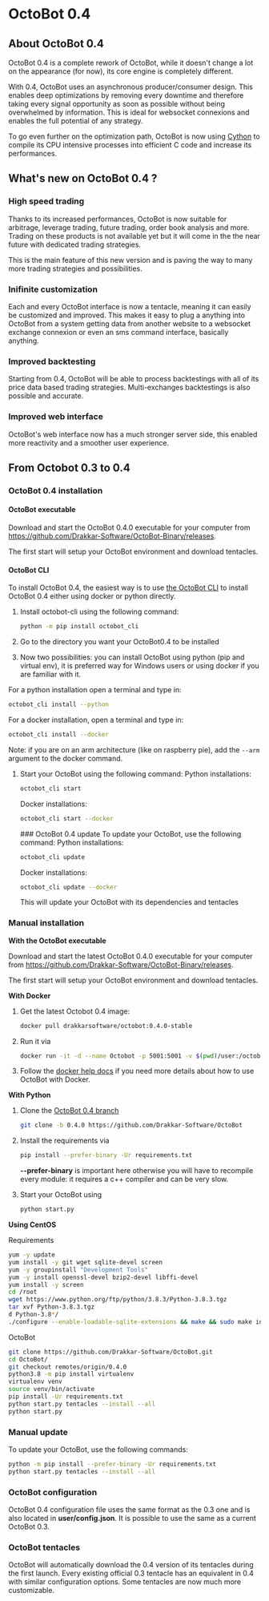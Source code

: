 OctoBot 0.4
===========

About OctoBot 0.4
-----------------

OctoBot 0.4 is a complete rework of OctoBot, while it doesn\'t change a
lot on the appearance (for now), its core engine is completely
different.

With 0.4, OctoBot uses an asynchronous producer/consumer design. This
enables deep optimizations by removing every downtime and therefore
taking every signal opportunity as soon as possible without being
overwhelmed by information. This is ideal for websocket connexions and
enables the full potential of any strategy.

To go even further on the optimization path, OctoBot is now using
[Cython](https://cython.org/) to compile its CPU intensive processes
into efficient C code and increase its performances.

What\'s new on OctoBot 0.4 ?
----------------------------

### High speed trading

Thanks to its increased performances, OctoBot is now suitable for
arbitrage, leverage trading, future trading, order book analysis and
more. Trading on these products is not available yet but it will come in
the the near future with dedicated trading strategies.

This is the main feature of this new version and is paving the way to
many more trading strategies and possibilities.

### Inifinite customization

Each and every OctoBot interface is now a tentacle, meaning it can
easily be customized and improved. This makes it easy to plug a anything
into OctoBot from a system getting data from another website to a
websocket exchange connexion or even an sms command interface, basically
anything.

### Improved backtesting

Starting from 0.4, OctoBot will be able to process backtestings with all
of its price data based trading strategies. Multi-exchanges backtestings
is also possible and accurate.

### Improved web interface

OctoBot\'s web interface now has a much stronger server side, this
enabled more reactivity and a smoother user experience.

From Octobot 0.3 to 0.4
-----------------------

### OctoBot 0.4 installation

#### OctoBot executable

Download and start the OctoBot 0.4.0 executable for your computer from
<https://github.com/Drakkar-Software/OctoBot-Binary/releases>.

The first start will setup your OctoBot environment and download
tentacles.

#### OctoBot CLI

To install OctoBot 0.4, the easiest way is to use [the OctoBot
CLI](https://pypi.org/project/OctoBot-CLI/) to install OctoBot 0.4
either using docker or python directly.

1.  Install octobot-cli using the following command:

    ``` bash
    python -m pip install octobot_cli
    ```

2.  Go to the directory you want your OctoBot0.4 to be installed
3.  Now two possibilities: you can install OctoBot using python (pip and
    virtual env), it is preferred way for Windows users or using docker
    if you are familiar with it.

For a python installation open a terminal and type in:

``` bash
octobot_cli install --python
```

For a docker installation, open a terminal and type in:

``` bash
octobot_cli install --docker
```

Note: if you are on an arm architecture (like on raspberry pie), add the
`--arm` argument to the docker command.

1.  Start your OctoBot using the following command: Python
    installations:

    ``` bash
    octobot_cli start
    ```

    Docker installations:

    ``` bash
    octobot_cli start --docker
    ```

    \#\#\# OctoBot 0.4 update To update your OctoBot, use the following
    command: Python installations:

    ``` bash
    octobot_cli update
    ```

    Docker installations:

    ``` bash
    octobot_cli update --docker
    ```

    This will update your OctoBot with its dependencies and tentacles

### Manual installation

**With the OctoBot executable**

Download and start the latest OctoBot 0.4.0 executable for your computer
from <https://github.com/Drakkar-Software/OctoBot-Binary/releases>.

The first start will setup your OctoBot environment and download
tentacles.

**With Docker**

1.  Get the latest Octobot 0.4 image:

    ``` bash
    docker pull drakkarsoftware/octobot:0.4.0-stable
    ```

2.  Run it via

    ``` bash
    docker run -it -d --name Octobot -p 5001:5001 -v $(pwd)/user:/octobot/user -v $(pwd)/tentacles:/octobot/tentacles -v $(pwd)/logs:/octobot/logs drakkarsoftware/octobot:0.4.0-stable
    ```

3.  Follow the [docker help
    docs](With-Docker.html#how-to-look-at-octobot-logs-) if you need
    more details about how to use OctoBot with Docker.

**With Python**

1.  Clone the [OctoBot 0.4
    branch](https://github.com/Drakkar-Software/OctoBot/tree/0.4.0)

    ``` bash
    git clone -b 0.4.0 https://github.com/Drakkar-Software/OctoBot
    ```

2.  Install the requirements via

    ``` bash
    pip install --prefer-binary -Ur requirements.txt
    ```

    **\--prefer-binary** is important here otherwise you will have to
    recompile every module: it requires a c++ compiler and can be very
    slow.

3.  Start your OctoBot using

    ``` bash
    python start.py
    ```

**Using CentOS**

Requirements

``` bash
yum -y update
yum install -y git wget sqlite-devel screen
yum -y groupinstall "Development Tools"
yum -y install openssl-devel bzip2-devel libffi-devel
yum install -y screen
cd /root
wget https://www.python.org/ftp/python/3.8.3/Python-3.8.3.tgz
tar xvf Python-3.8.3.tgz
d Python-3.8*/
./configure --enable-loadable-sqlite-extensions && make && sudo make install
```

OctoBot

``` bash
git clone https://github.com/Drakkar-Software/OctoBot.git
cd OctoBot/
git checkout remotes/origin/0.4.0
python3.8 -m pip install virtualenv
virtualenv venv
source venv/bin/activate
pip install -Ur requirements.txt
python start.py tentacles --install --all
python start.py
```

### Manual update

To update your OctoBot, use the following commands:

``` bash
python -m pip install --prefer-binary -Ur requirements.txt
python start.py tentacles --install --all
```

### OctoBot configuration

OctoBot 0.4 configuration file uses the same format as the 0.3 one and
is also located in **user/config.json**. It is possible to use the same
as a current OctoBot 0.3.

### OctoBot tentacles

OctoBot will automatically download the 0.4 version of its tentacles
during the first launch. Every existing official 0.3 tentacle has an
equivalent in 0.4 with similar configuration options. Some tentacles are
now much more customizable.
